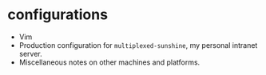 # configurations

* Vim
* Production configuration for `multiplexed-sunshine`, my personal intranet server.
* Miscellaneous notes on other machines and platforms.
